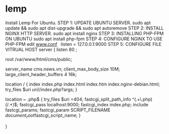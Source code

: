 # lemp
Install Lemp For Ubuntu.
STEP 1: UPDATE UBUNTU SERVER.
  sudo apt update && sudo apt dist-upgrade && sudo apt autoremove
STEP 2: INSTALL NGINX HTTP SERVER.
	sudo apt install nginx
STEP 3: INSTALLING PHP-FPM ON UBUNTU
	sudo apt install php-fpm
STEP 4: CONFIGURE NGINX TO USE PHP-FPM
	edit  www.conf  
	listen = 127.0.0.1:9000
STEP 5: CONFIGURE FILE VITRUAL HOST
	server {
   listen 80 ;

   root /var/www/html/cms/public;

   server_name  cms.news.vn;
   client_max_body_size 10M;
   large_client_header_buffers 4 16k;


   location / {
       index index.php index.html index.htm index.nginx-debian.html;
       try_files $uri $uri/ /index.php?$args;
   }

   location ~ \.php$ {
       try_files $uri =404;
       fastcgi_split_path_info ^(.+\.php)(/.+)$;
       fastcgi_pass localhost:9000;
       fastcgi_index index.php;
       include fastcgi_params;
       fastcgi_param SCRIPT_FILENAME $document_root$fastcgi_script_name;
   }

}
